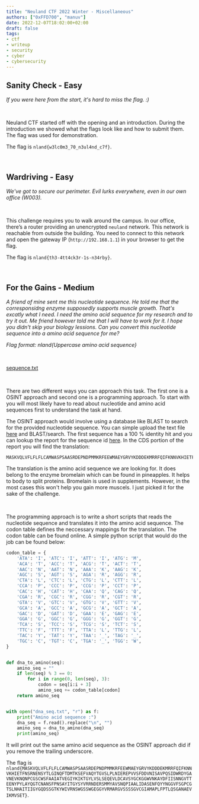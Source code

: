 ```yaml
---
title: "Neuland CTF 2022 Winter - Miscellaneous"
authors: ["0xFFD700", "manuv"]
date: 2022-12-07T18:02:00+02:00
draft: false
tags:
- ctf
- writeup
- security
- cyber
- cybersecurity
---
```


## Sanity Check - Easy

*If you were here from the start, it's hard to miss the flag. :)*

<br>

Neuland CTF started off with the opening and an introduction. During the introduction we showed what the flags look like and how to submit them. The flag was used for demonstration.

The flag is `nland{w3lc0m3_70_n3ul4nd_c7f}`.

<br>

## Wardriving - Easy

*We've got to secure our perimeter. Evil lurks everywhere, even in our own office (W003).*

<br>

This challenge requires you to walk around the campus. In our office, there’s a router providing an unencrypted `neuland` network. This network is reachable from outside the building. You need to connect to this network and open the gateway IP (`http://192.168.1.1`) in your browser to get the flag.

The flag is `nland{th3-4tt4ck3r-1s-n34rby}`.

<br>

## For the Gains - Medium

*A friend of mine sent me this nucleotide sequence. He told me that the corresponsidng enzyme supposedly supports muscle growth. That's excatly what I need. I need the amino acid sequence for my research and to try it out. Me friend however told me that I will have to work for it. I hope you didn't skip your biology lessions. Can you convert this nucleotide sequence into a amino acid sequence for me?*

*Flag format: nland{Uppercase amino acid sequence}*

<br>

[sequence.txt](/files/neuland-ctf-12-2022/sequence.txt)

<br>

There are two different ways you can approach this task. The first one is a OSINT approach and second one is a programming approach. To start with you will most likely have to read about nucleotide and amino acid sequences first to understand the task at hand.

The OSINT approach would involve using a database like BLAST to search for the provided nucleotide sequence. You can simple upload the text file [here](https://blast.ncbi.nlm.nih.gov/Blast.cgi?PROGRAM=blastn&PAGE_TYPE=BlastSearch&LINK_LOC=blasthome) and BLAST/search. The first sequence has a 100 % identity hit and you can lookup the report for the sequence id [here](https://www.ncbi.nlm.nih.gov/nucleotide/D14059.1?report=genbank&log$=nuclalign&blast_rank=1&RID=SA4RU1DU016). In the CDS portion of the report you will find the translation: 
```
MASKVQLVFLFLFLCAMWASPSAASRDEPNDPMMKRFEEWMAEYGRVYKDDDEKMRRFQIFKNNVKHIETFNSRNENSYTLGINQFTDMTKSEFVAQYTGVSLPLNIEREPVVSFDDVNISAVPQSIDWRDYGAVNEVKNQNPCGSCWSFAAIATVEGIYKIKTGYLVSLSEQEVLDCAVSYGCKGGWVNKAYDFIISNNGVTTEENYPYLAYQGTCNANSFPNSAYITGYSYVRRNDERSMMYAVSNQPIAALIDASENFQYYNGGVFSGPCGTSLNHAITIIGYGQDSSGTKYWIVRNSWGSSWGEGGYVRMARGVSSSSGVCGIAMAPLFPTLQSGANAEVIKMVSET
```

The translation is the amino acid sequence we are looking for. It does belong to the enzyme bromelain which can be found in pineapples. It helps to body to split proteins. Bromelain is used in supplements. However, in the most cases this won't help you gain more muscels. I just picked it for the sake of the challenge.

<br>

The programming approach is to write a short scripts that reads the nucleotide sequence and translates it into the amino acid sequence. The codon table defines the neccessary mappings for the translation. The codon table can be found online. A simple python script that would do the job can be found below:

```python
codon_table = {
    'ATA': 'I', 'ATC': 'I', 'ATT': 'I', 'ATG': 'M',
    'ACA': 'T', 'ACC': 'T', 'ACG': 'T', 'ACT': 'T',
    'AAC': 'N', 'AAT': 'N', 'AAA': 'K', 'AAG': 'K',
    'AGC': 'S', 'AGT': 'S', 'AGA': 'R', 'AGG': 'R',
    'CTA': 'L', 'CTC': 'L', 'CTG': 'L', 'CTT': 'L',
    'CCA': 'P', 'CCC': 'P', 'CCG': 'P', 'CCT': 'P',
    'CAC': 'H', 'CAT': 'H', 'CAA': 'Q', 'CAG': 'Q',
    'CGA': 'R', 'CGC': 'R', 'CGG': 'R', 'CGT': 'R',
    'GTA': 'V', 'GTC': 'V', 'GTG': 'V', 'GTT': 'V',
    'GCA': 'A', 'GCC': 'A', 'GCG': 'A', 'GCT': 'A',
    'GAC': 'D', 'GAT': 'D', 'GAA': 'E', 'GAG': 'E',
    'GGA': 'G', 'GGC': 'G', 'GGG': 'G', 'GGT': 'G',
    'TCA': 'S', 'TCC': 'S', 'TCG': 'S', 'TCT': 'S',
    'TTC': 'F', 'TTT': 'F', 'TTA': 'L', 'TTG': 'L',
    'TAC': 'Y', 'TAT': 'Y', 'TAA': '_', 'TAG': '_',
    'TGC': 'C', 'TGT': 'C', 'TGA': '_', 'TGG': 'W',
}


def dna_to_amino(seq):
    amino_seq = ""
    if len(seq) % 3 == 0:
        for i in range(0, len(seq), 3):
            codon = seq[i:i + 3]
            amino_seq += codon_table[codon]
    return amino_seq


with open("dna_seq.txt", "r") as f:
    print("Amino acid sequence :")
    dna_seq = f.read().replace("\n", "")
    amino_seq = dna_to_amino(dna_seq)
    print(amino_seq)
```

It will print out the same amino acid sequence as the OSINT approach did if you remove the trailing underscore.

The flag is `nland{MASKVQLVFLFLFLCAMWASPSAASRDEPNDPMMKRFEEWMAEYGRVYKDDDEKMRRFQIFKNNVKHIETFNSRNENSYTLGINQFTDMTKSEFVAQYTGVSLPLNIEREPVVSFDDVNISAVPQSIDWRDYGAVNEVKNQNPCGSCWSFAAIATVEGIYKIKTGYLVSLSEQEVLDCAVSYGCKGGWVNKAYDFIISNNGVTTEENYPYLAYQGTCNANSFPNSAYITGYSYVRRNDERSMMYAVSNQPIAALIDASENFQYYNGGVFSGPCGTSLNHAITIIGYGQDSSGTKYWIVRNSWGSSWGEGGYVRMARGVSSSSGVCGIAMAPLFPTLQSGANAEVIKMVSET}`.
